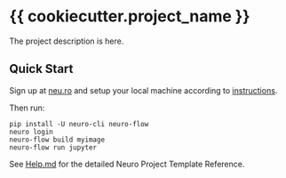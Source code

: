 # {{ cookiecutter.project_name }}

The project description is here.

## Quick Start

Sign up at [neu.ro](https://neu.ro) and setup your local machine according to [instructions](https://docs.neu.ro/).
 
Then run:

```shell
pip install -U neuro-cli neuro-flow
neuro login
neuro-flow build myimage
neuro-flow run jupyter
```

See [Help.md](HELP.md) for the detailed Neuro Project Template Reference.
